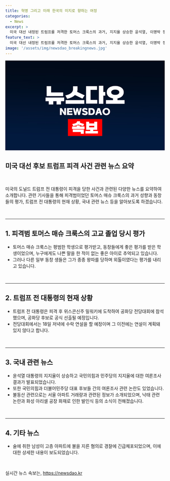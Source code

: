 ```yaml
---
title: 혁명 그리고 미래 한국의 미지로 향하는 여정
categories:
  - News
excerpt: >
  미국 대선 내정된 트럼프를 저격한 토머스 크룩스의 과거, 지지율 상승한 윤석열, 이명박 정부 명품가방 의혹, 국민의힘 여론조사 논란, 6월 서울 아파트 거래량 증가 등 다양한 이슈 속에서 화성 아리셀 공장 화재 희생자 발인식과 동대문구 아파트 방화범의 긴급체포 사건도 묶여있다.
feature_text: >
  미국 대선 내정된 트럼프를 저격한 토머스 크룩스의 과거, 지지율 상승한 윤석열, 이명박 정부 명품가방 의혹, 국민의힘 여론조사 논란, 6월 서울 아파트 거래량 증가 등 다양한 이슈 속에서 화성 아리셀 공장 화재 희생자 발인식과 동대문구 아파트 방화범의 긴급체포 사건도 묶여있다.
image: '/assets/img/newsdao_breakingnews.jpg'
---
```


<p><img src="/assets/img/newsdao_breakingnews.jpg" alt="implanttips 속보" /></p>

<h2 data-ke-size="size28"><b>미국 대선 후보 트럼프 피격 사건 관련 뉴스 요약</b></h2>

<p data-ke-size="size16">&nbsp;</p>

<p>미국의 도널드 트럼프 전 대통령이 피격을 당한 사건과 관련된 다양한 뉴스를 요약하여 소개합니다. 관련 기사들을 통해 피격범이었던 토머스 매슈 크룩스의 과거 성향과 동창들의 평가, 트럼프 전 대통령의 현재 상황, 국내 관련 뉴스 등을 알아보도록 하겠습니다.</p>

<p data-ke-size="size16">&nbsp;</p>

<hr>

<h2 data-ke-size="size26">1. <b>피격범 토머스 매슈 크룩스의 고교 졸업 당시 평가</b></h2>

<ul>
    <li>토머스 매슈 크룩스는 평범한 학생으로 평가받고, 동창들에게 좋은 평가를 받은 학생이었으며, 누구에게도 나쁜 말을 한 적이 없는 좋은 아이로 추억되고 있습니다.</li>
    <li>그러나 다른 일부 동창 생들은 그가 종종 왕따를 당하며 외톨이였다는 평가를 내리고 있습니다.</li>
</ul>

<p data-ke-size="size16">&nbsp;</p>

<hr>

<h2 data-ke-size="size26">2. <b>트럼프 전 대통령의 현재 상황</b></h2>

<ul>
    <li>트럼프 전 대통령은 피격 후 위스콘신주 밀워키에 도착하여 공화당 전당대회에 참석했으며, 공화당 후보로 공식 선출될 예정입니다.</li>
    <li>전당대회에서는 18일 저녁에 수락 연설을 할 예정이며 그 이전에는 연설이 계획돼 있지 않다고 합니다.</li>
</ul>

<p data-ke-size="size16">&nbsp;</p>

<hr>

<h2 data-ke-size="size26">3. <b>국내 관련 뉴스</b></h2>

<ul>
    <li>윤석열 대통령의 지지율이 상승하고 국민의힘과 민주당의 지지율에 대한 여론조사 결과가 발표되었습니다.</li>
    <li>또한 국민의힘과 더불어민주당 대표 후보들 간의 여론조사 관련 논란도 있었습니다.</li>
    <li>불동산 관련으로는 서울 아파트 거래량과 관련된 정보가 소개되었으며, 낙태 관련 논란과 화성 아리셀 공장 화재로 인한 발인식 등의 소식이 전해졌습니다.</li>
</ul>

<p data-ke-size="size16">&nbsp;</p>

<hr>

<h2 data-ke-size="size26">4. <b>기타 뉴스</b></h2>

<ul>
    <li>술에 취한 남성이 고층 아파트에 불을 지른 혐의로 경찰에 긴급체포되었으며, 이에 대한 상세한 내용이 보도되었습니다.</li>
</ul>

<p data-ke-size="size16">&nbsp;</p>
실시간 뉴스 속보는, <a href="https://newsdao.kr" rel="dofollow">https://newsdao.kr</a>


